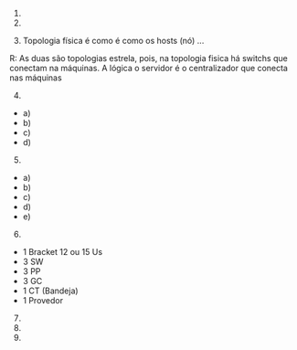 1) 

2) 

3) Topologia física é como é como os hosts (nó) ...

R: As duas são topologias estrela, pois, na topologia fisica há switchs que conectam na máquinas. A lógica o servidor é o centralizador que conecta nas máquinas

4) 
- a)
- b)
- c)
- d)

5)
- a)
- b)
- c)
- d)
- e)

6)
- 1 Bracket 12 ou 15 Us
- 3 SW
- 3 PP
- 3 GC
- 1 CT (Bandeja)
- 1 Provedor

7) 

8)

9)